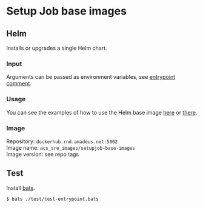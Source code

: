 # Setup Job base images

## Helm
Installs or upgrades a single Helm chart.

### Input
Arguments can be passed as environment variables, see [entrypoint comment](https://rndwww.nce.amadeus.net/git/projects/ACSPB/repos/setupjob-base-images/browse/bin/helm/helm-entrypoint.sh#4).

### Usage
You can see the examples of how to use the Helm base image [here](https://rndwww.nce.amadeus.net/git/projects/ACS51/repos/helm-subscription-operator/browse/setupjob/Dockerfile.setupjob) or [there](https://rndwww.nce.amadeus.net/git/projects/ACSPB/repos/gcr-seed/browse/image/Dockerfile).

### Image
Repository: `dockerhub.rnd.amadeus.net:5002`    
Image name: `acs_sre_images/setupjob-base-images`      
Image version: see repo tags

## Test
Install [bats](https://github.com/sstephenson/bats#installing-bats-from-source).
```bash
$ bats ./test/test-entrypoint.bats
```
